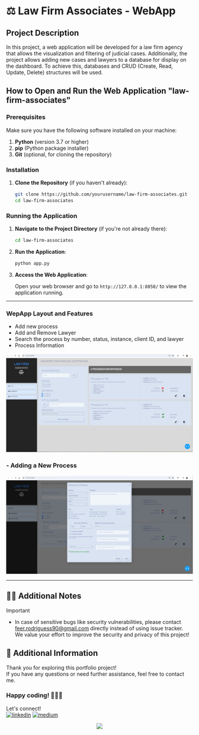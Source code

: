 # ⚖ Law Firm Associates - WebApp

## Project Description
In this project, a web application will be developed for a law firm agency that allows the visualization and filtering of judicial cases. Additionally, the project allows adding new cases and lawyers to a database for display on the dashboard. To achieve this, databases and CRUD (Create, Read, Update, Delete) structures will be used.

## How to Open and Run the Web Application "law-firm-associates"

### Prerequisites

Make sure you have the following software installed on your machine:

1. **Python** (version 3.7 or higher)
2. **pip** (Python package installer)
3. **Git** (optional, for cloning the repository)

### Installation

1. **Clone the Repository** (if you haven't already):

    ```sh
    git clone https://github.com/yourusername/law-firm-associates.git
    cd law-firm-associates
    ```

### Running the Application

1. **Navigate to the Project Directory** (if you're not already there):

    ```sh
    cd law-firm-associates
    ```

2. **Run the Application**:

    ```sh
    python app.py
    ```

3. **Access the Web Application**:

    Open your web browser and go to `http://127.0.0.1:8050/` to view the application running.
---
### WepApp Layout and Features

- Add new process
- Add and Remove Lawyer
- Search the process by number, status, instance, client ID, and lawyer
- Process Information

![](https://github.com/feer-rodriguess90/law-firm-associates/blob/main/Images/HomePage.png)

### - Adding a New Process

![](https://github.com/feer-rodriguess90/law-firm-associates/blob/main/Images/AddNewProcess.png)

---

## ✍🏼 Additional Notes
> [!IMPORTANT]
> - In case of sensitive bugs like security vulnerabilities, please contact <br>
    feer.rodriguess90@gmail.com directly instead of using issue tracker. <br>
    We value your effort to improve the security and privacy of this project! <br>


## 📩 Additional Information

Thank you for exploring this portfolio project! <br>
If you have any questions or need further assistance, feel free to contact me.


### Happy coding! 👩🏽‍💻 
Let's connect! <br/>
[![linkedin](https://img.shields.io/badge/-LinkedIn-%230077B5?style=for-the-badge&logo=linkedin&logoColor=white)](https://www.linkedin.com/in/datavizwithfer/) 
[![medium](https://img.shields.io/badge/Medium-12100E?style=for-the-badge&logo=medium&logoColor=white)](https://medium.com/@DataVizWithFer)

<div align="center">
<img src="https://forthebadge.com/images/badges/built-with-love.svg" />
</div>
